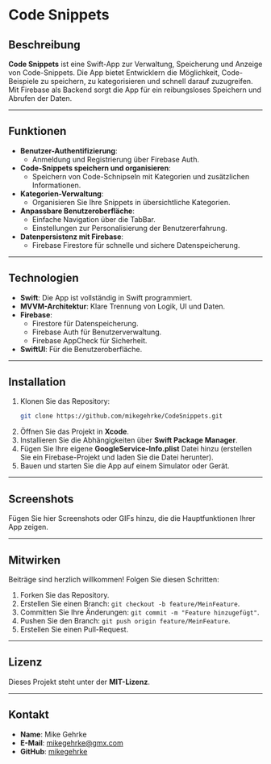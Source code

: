 
# Code Snippets

## Beschreibung
**Code Snippets** ist eine Swift-App zur Verwaltung, Speicherung und Anzeige von Code-Snippets. Die App bietet Entwicklern die Möglichkeit, Code-Beispiele zu speichern, zu kategorisieren und schnell darauf zuzugreifen. Mit Firebase als Backend sorgt die App für ein reibungsloses Speichern und Abrufen der Daten.

---

## Funktionen
- **Benutzer-Authentifizierung**:
  - Anmeldung und Registrierung über Firebase Auth.
- **Code-Snippets speichern und organisieren**:
  - Speichern von Code-Schnipseln mit Kategorien und zusätzlichen Informationen.
- **Kategorien-Verwaltung**:
  - Organisieren Sie Ihre Snippets in übersichtliche Kategorien.
- **Anpassbare Benutzeroberfläche**:
  - Einfache Navigation über die TabBar.
  - Einstellungen zur Personalisierung der Benutzererfahrung.
- **Datenpersistenz mit Firebase**:
  - Firebase Firestore für schnelle und sichere Datenspeicherung.

---

## Technologien
- **Swift**: Die App ist vollständig in Swift programmiert.
- **MVVM-Architektur**: Klare Trennung von Logik, UI und Daten.
- **Firebase**:
  - Firestore für Datenspeicherung.
  - Firebase Auth für Benutzerverwaltung.
  - Firebase AppCheck für Sicherheit.
- **SwiftUI**: Für die Benutzeroberfläche.

---

## Installation
1. Klonen Sie das Repository:
   ```bash
   git clone https://github.com/mikegehrke/CodeSnippets.git
   ```
2. Öffnen Sie das Projekt in **Xcode**.
3. Installieren Sie die Abhängigkeiten über **Swift Package Manager**.
4. Fügen Sie Ihre eigene **GoogleService-Info.plist** Datei hinzu (erstellen Sie ein Firebase-Projekt und laden Sie die Datei herunter).
5. Bauen und starten Sie die App auf einem Simulator oder Gerät.

---

## Screenshots
Fügen Sie hier Screenshots oder GIFs hinzu, die die Hauptfunktionen Ihrer App zeigen.

---

## Mitwirken
Beiträge sind herzlich willkommen! Folgen Sie diesen Schritten:
1. Forken Sie das Repository.
2. Erstellen Sie einen Branch: `git checkout -b feature/MeinFeature`.
3. Committen Sie Ihre Änderungen: `git commit -m "Feature hinzugefügt"`.
4. Pushen Sie den Branch: `git push origin feature/MeinFeature`.
5. Erstellen Sie einen Pull-Request.

---

## Lizenz
Dieses Projekt steht unter der **MIT-Lizenz**.

---

## Kontakt
- **Name**: Mike Gehrke
- **E-Mail**: mikegehrke@gmx.com
- **GitHub**: [mikegehrke](https://github.com/mikegehrke)

